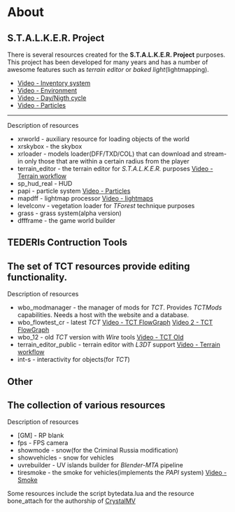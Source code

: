 # About

## S.T.A.L.K.E.R. Project
There is several resources created for the **S.T.A.L.K.E.R. Project** purposes. This project has been developed for many years and has a number of awesome features such as *terrain editor* or *baked light*(lightmapping). 
* [Video - Inventory system](https://youtu.be/_6bTlzFmwms)
* [Video - Environment](https://youtu.be/2ZvxHZpViok)
* [Video - Day/Nigth cycle](https://youtu.be/rV_DFnYM0nU)
* [Video - Particles](https://youtu.be/BXCwFZMxHo4)
---
Description of resources
* xrworld - auxiliary resource for loading objects of the world
* xrskybox - the skybox
* xrloader - models loader(DFF/TXD/COL) that can download and stream-in only those that are within a certain radius from the player
* terrain_editor - the terrain editor for *S.T.A.L.K.E.R.* purposes
    [Video - Terrain workflow](https://youtu.be/PQZH5l2trTY)
* sp_hud_real - HUD
* papi - particle system
    [Video - Particles](https://youtu.be/BXCwFZMxHo4)
* mapdff - lightmap processor
    [Video - lightmaps](https://youtu.be/Fd3gWajlXzY)
* levelconv - vegetation loader for *TForest* technique purposes
* grass - grass system(alpha version)
* dffframe - the game world builder

## TEDERIs Contruction Tools
The set of TCT resources provide editing functionality.
---
Description of resources
* wbo_modmanager - the manager of mods for *TCT*. Provides *TCTMods* capabilities. Needs a host with the website and a database.
* wbo_flowtest_cr - latest *TCT*
    [Video - TCT FlowGraph](https://youtu.be/ySbL7a9U-Vo) [Video 2 - TCT FlowGraph](https://youtu.be/rI2U-dQK_X4)
* wbo_12 - old *TCT* version with *Wire* tools
    [Video - TCT Old](https://youtu.be/UeWaSrVwfBs)
* terrain_editor_public - terrain editor with *L3DT* support
    [Video - Terrain workflow](https://youtu.be/PQZH5l2trTY)
* int-s - interactivity for objects(for *TCT*)

## Other
The collection of various resources
---
Description of resources
* [GM] - RP blank
* fps - FPS camera
* showmode - snow(for the Criminal Russia modification)
* showvehicles - snow for vehicles
* uvrebuilder - UV islands builder for *Blender-MTA* pipeline
* tiresmoke - the smoke for vehicles(implements the *PAPI* system)
    [Video - Smoke](https://youtu.be/GBThLwbcxqw)
	
	

Some resources include the script bytedata.lua and the resource bone_attach for the authorship of [CrystalMV](http://crystalmv.net84.net/)
